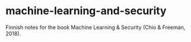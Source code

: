 # machine-learning-and-security
Finnish notes for the book Machine Learning &amp; Security (Chio &amp; Freeman, 2018).
